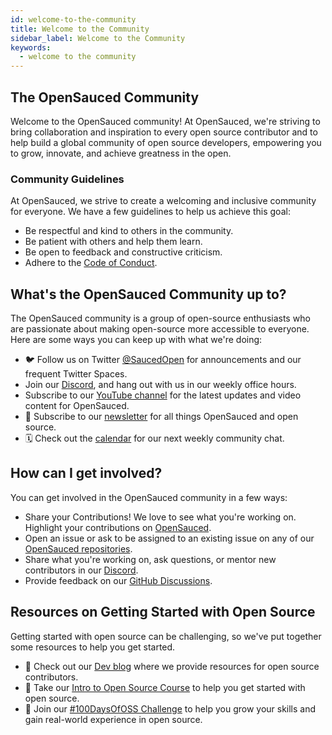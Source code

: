 ```yaml
---
id: welcome-to-the-community
title: Welcome to the Community
sidebar_label: Welcome to the Community
keywords:
  - welcome to the community
---
```


## The OpenSauced Community

Welcome to the OpenSauced community! At OpenSauced, we're striving to bring collaboration and inspiration to every open source contributor and to help build a global community of open source developers, empowering you to grow, innovate, and achieve greatness in the open.

### Community Guidelines

At OpenSauced, we strive to create a welcoming and inclusive community for everyone. We have a few guidelines to help us achieve this goal:

- Be respectful and kind to others in the community.
- Be patient with others and help them learn.
- Be open to feedback and constructive criticism.
- Adhere to the [Code of Conduct](https://github.com/open-sauced/.github/blob/main/CODE_OF_CONDUCT.md).

## What's the OpenSauced Community up to?

The OpenSauced community is a group of open-source enthusiasts who are passionate about making open-source more accessible to everyone. Here are some ways you can keep up with what we're doing:

- 🐦 Follow us on Twitter [@SaucedOpen](https://twitter.com/saucedopen) for announcements and our frequent Twitter Spaces.
- Join our [Discord](https://discord.gg/opensauced), and hang out with us in our weekly office hours.
- Subscribe to our [YouTube channel](https://www.youtube.com/@OpenSauced) for the latest updates and video content for OpenSauced.
- 📰 Subscribe to our [newsletter](https://news.opensauced.pizza/#/portal/signup) for all things OpenSauced and open source.
- 🗓️ Check out the [calendar](https://calendar.google.com/calendar/u/0?cid=Y19kYWRhODM2MjlhZDg4ZWM2M2IxZGFmMTE5MDIyMDg0MjU2ZmQ4NmNjNWNhYmMxMjk5MDhjMGUxOTY3NjY4ZTg0QGdyb3VwLmNhbGVuZGFyLmdvb2dsZS5jb20) for our next weekly community chat.

## How can I get involved?

You can get involved in the OpenSauced community in a few ways:

- Share your Contributions! We love to see what you're working on. Highlight your contributions on [OpenSauced](https://app.opensauced.pizza/feed).
- Open an issue or ask to be assigned to an existing issue on any of our [OpenSauced repositories](https://github.com/open-sauced).
- Share what you're working on, ask questions, or mentor new contributors in our [Discord](https://discord.gg/opensauced).
- Provide feedback on our [GitHub Discussions](https://github.com/orgs/open-sauced/discussions).

## Resources on Getting Started with Open Source
Getting started with open source can be challenging, so we've put together some resources to help you get started.

- 📝 Check out our [Dev blog](https://dev.to/opensauced) where we provide resources for open source contributors.
- 📖 Take our [Intro to Open Source Course](https://intro.opensauced.pizza/#/) to help you get started with open source.
- 📅 Join our [#100DaysOfOSS Challenge](https://docs.opensauced.pizza/community/100-days-of-oss/) to help you grow your skills and gain real-world experience in open source.